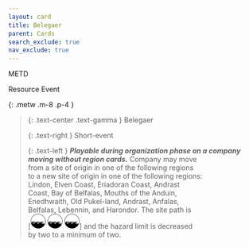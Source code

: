 ```yaml
---
layout: card
title: Belegaer
parent: Cards
search_exclude: true
nav_exclude: true
---
```


<style>
  card {
  font-style: normal;
  font-weight: 400;
  color: white;
  font-size: 3em;
  margin: 0;
  -webkit-text-stroke: 1px black;
}
</style>

METD

Resource Event


{: .metw .m-8 .p-4 }
> {: .text-center .text-gamma }
> Belegaer
> 
> {: .text-right }
> Short-event
> 
> {: .text-left }
> _**Playable during organization phase on a company  
> moving without region cards.**_ Company may move  
> from a site of origin in one of the following regions  
> to a new site of origin in one of the following regions:  
> Lindon, Elven Coast, Eriadoran Coast, Andrast  
> Coast, Bay of Belfalas, Mouths of the Anduin,  
> Enedhwaith, Old Pukel-land, Andrast, Anfalas,  
> Belfalas, Lebennin, and Harondor. The site path is  
> \[![](/assets/images/coastalsea.svg) ![](/assets/images/coastalsea.svg) ![](/assets/images/coastalsea.svg)] and the hazard limit is decreased  
> by two to a minimum of two. 

